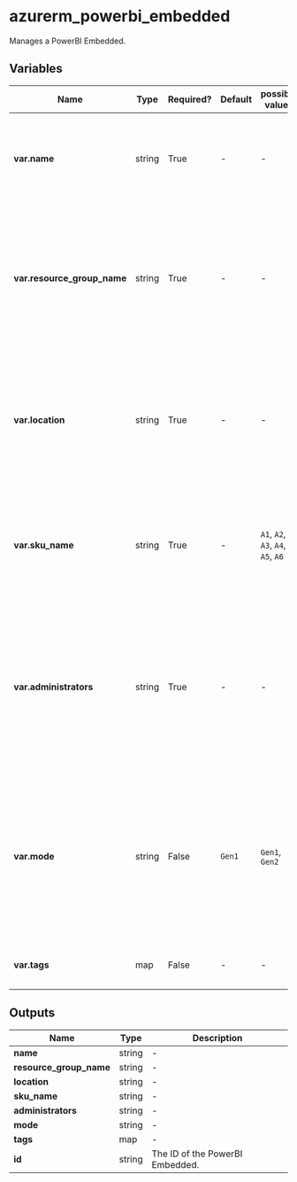 # azurerm_powerbi_embedded

Manages a PowerBI Embedded.

## Variables

| Name | Type | Required? | Default  | possible values | Description |
| ---- | ---- | --------- | -------- | ----------- | ----------- |
| **var.name** | string | True | -  |  -  | The name of the PowerBI Embedded. Changing this forces a new resource to be created. | 
| **var.resource_group_name** | string | True | -  |  -  | The name of the Resource Group where the PowerBI Embedded should be created. Changing this forces a new resource to be created. | 
| **var.location** | string | True | -  |  -  | Specifies the supported Azure location where the resource exists. Changing this forces a new resource to be created. | 
| **var.sku_name** | string | True | -  |  `A1`, `A2`, `A3`, `A4`, `A5`, `A6`  | Sets the PowerBI Embedded's pricing level's SKU. Possible values include: `A1`, `A2`, `A3`, `A4`, `A5`, `A6`. | 
| **var.administrators** | string | True | -  |  -  | A set of administrator user identities, which manages the Power BI Embedded and must be a member user or a service principal in your AAD tenant. | 
| **var.mode** | string | False | `Gen1`  |  `Gen1`, `Gen2`  | Sets the PowerBI Embedded's mode. Possible values include: `Gen1`, `Gen2`. Defaults to `Gen1`. Changing this forces a new resource to be created. | 
| **var.tags** | map | False | -  |  -  | A mapping of tags to assign to the resource. | 



## Outputs

| Name | Type | Description |
| ---- | ---- | --------- | 
| **name** | string  | - | 
| **resource_group_name** | string  | - | 
| **location** | string  | - | 
| **sku_name** | string  | - | 
| **administrators** | string  | - | 
| **mode** | string  | - | 
| **tags** | map  | - | 
| **id** | string  | The ID of the PowerBI Embedded. | 